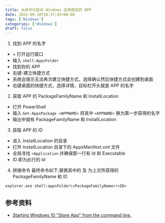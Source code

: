 ```yaml
---
title: 从命令行启动 Windows 应用商店的 APP
date: 2022-09-10T20:37:42+08:00
tags: ['Windows']
categories: ['Windows']
draft: false
---
```


1. 找到 APP 的名字

- <Win>+<R> 打开运行窗口
- 输入 `shell:AppsFolder`
- 找到你的 APP
- 右键-建立快捷方式
- 系统会提示无法再次建立快捷方式，选择确认然后快捷方式会创建到桌面
- 右键桌面的快捷方式，选择详情，目标栏开头就是 APP 的名字

2. 获取 APP 的 PackageFamilyName 和 InstallLocation

- 打开 PowerShell 
- 输入 `Get-AppxPackage <APPNAME>` 将其中 `<APPNAME>` 换为第一步获得的名字
- 输出中就有 PackageFamilyName 和 InstallLocation

3. 获取 APP 的 ID

- 进入 InstallLocation 的目录
- 打开 InstallLocation 目录下的 AppxManifest.xml 文件
- 全局寻找 `<Application` 并确保那一行有 Id 和 Executable
- ID 即为此行的 Id

4. 拼接命令
最终命令如下,替换其中的 <PackageFamilyName> 及 <ID> 为上文所获得的 PackageFamilyName 和 ID
```
explorer.exe shell:appsFolder\<PackageFamilyName>!<ID>
```

## 参考资料
- [Starting Windows 10 "Store App" from the command line.](https://answers.microsoft.com/en-us/windows/forum/all/starting-windows-10-store-app-from-the-command/836354c5-b5af-4d6c-b414-80e40ed14675)